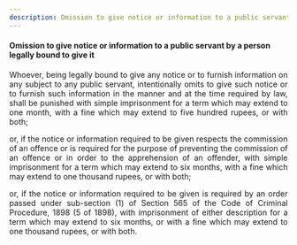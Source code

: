 ```yaml
---
description: Omission to give notice or information to a public servant by a person legally bound to give it
---
```


#### Omission to give notice or information to a public servant by a person legally bound to give it
<div style="text-align: justify">

Whoever, being legally bound to give any notice or to furnish information on any subject to any public servant, intentionally omits to give such notice or to furnish such information in the manner and at the time required by law, shall be punished with simple imprisonment for a term which may extend to one month, with a fine which may extend to five hundred rupees, or with both;

</p>

or, if the notice or information required to be given respects the commission of an offence or is required for the purpose of preventing the commission of an offence or in order to the apprehension of an offender, with simple imprisonment for a term which may extend to six months, with a fine which may extend to one thousand rupees, or with both;

</p>

or, if the notice or information required to be given is required by an order passed under sub-section (1) of Section 565 of the Code of Criminal Procedure, 1898 (5 of 1898), with imprisonment of either description for a term which may extend to six months, or with a fine which may extend to one thousand rupees, or with both.

</div>

